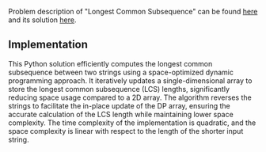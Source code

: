 Problem description of "Longest Common Subsequence" can be found [here](https://leetcode.com/problems/longest-common-subsequence/) and its solution [here](https://github.com/aurimas13/Solutions-To-Problems/blob/main/LeetCode/Java%20Solutions/Longest%20Common%20Subsequence/longest.java).

## Implementation

This Python solution efficiently computes the longest common subsequence between two strings using a space-optimized dynamic programming approach. It iteratively updates a single-dimensional array to store the longest common subsequence (LCS) lengths, significantly reducing space usage compared to a 2D array. The algorithm reverses the strings to facilitate the in-place update of the DP array, ensuring the accurate calculation of the LCS length while maintaining lower space complexity. The time complexity of the implementation is quadratic, and the space complexity is linear with respect to the length of the shorter input string.

